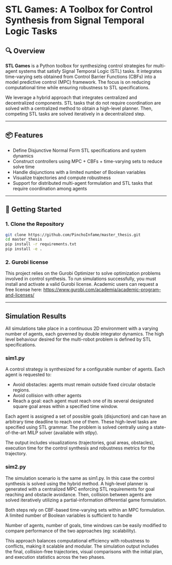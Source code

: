 # STL Games: A Toolbox for Control Synthesis from Signal Temporal Logic Tasks

## 🔍 Overview

**STL Games** is a Python toolbox for synthesizing control strategies for multi-agent systems that satisfy Signal Temporal Logic (STL) tasks. It integrates time-varying sets  obtained from Control Barrier Functions (CBFs) into a model predictive control (MPC) framework. The focus is on reducing computational time while ensuring robustness to STL specifications.

We leverage a hybrid approach that integrates centralized and decentralized components. STL tasks that do not require coordination are solved with a centralized method to obtain a high-level planner. Then, competing STL tasks are solved iteratively in a decentralized step.
 

---

## 📦 Features

- Define Disjunctive Normal Form STL specifications and system dynamics
- Construct controllers using MPC + CBFs + time-varying sets to reduce solve time
- Handle disjunctions with a limited number of Boolean variables
- Visualize trajectories and compute robustness
- Support for distributed multi-agent formulation and STL tasks that require coordination among agents

---

## 🚀 Getting Started

### 1. Clone the Repository

```bash
git clone https://github.com/PinchoInfame/master_thesis.git
cd master_thesis
pip install -r requirements.txt
pip install -e . 
```

### 2. Gurobi license
This project relies on the Gurobi Optimizer to solve optimization problems involved in control synthesis. To run simulations successfully, you must install and activate a valid Gurobi license. Academic users can request a free license here:
https://www.gurobi.com/academia/academic-program-and-licenses/

---

## Simulation Results
All simulations take place in a continuous 2D environment with a varying number of agents, each governed by double integrator dynamics. The high level behaviour desired for the multi-robot problem is defined by STL specifications.
### sim1.py
A control strategy is synthesized for a configurable number of agents. Each agent is requested to:
- Avoid obstacles: agents must remain outside fixed circular obstacle regions.
- Avoid collision with other agents
- Reach a goal: each agent must reach one of its several designated square goal areas within a specified time window. 


Each agent is assigned a set of possible goals (disjunction) and can have an arbitrary time deadline to reach one of them. These high-level tasks are specified using STL grammar.
The problem is solved centrally using a state-of-the-art MILP solver (available with stlpy).

The output includes visualizations (trajectories, goal areas, obstacles), execution time for the control synthesis and robustness metrics for the trajectory. 

### sim2.py
The simulation scenario is the same as sim1.py. In this case the control synthesis is solved using the hybrid method. A high-level planner is generated with a centralized MPC enforcing STL requirements for goal reaching and obstacle avoidance.
Then, collision between agents are solved iteratively utilizing a partial-information  differential game formulation.  

Both steps rely on CBF-based time-varying sets within an MPC formulation. A limited number of Boolean variables is sufficient to handle 

Number of agents, number of goals, time windows can be easily modified to compare performance of the two approaches (eg: scalability).  

This approach balances computational efficiency with robustness to conflicts, making it scalable and modular. The simulation output includes the final, collision-free trajectories, visual comparisons with the initial plan, and execution statistics across the two phases.
